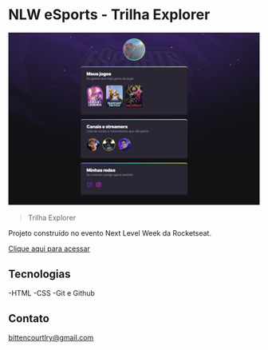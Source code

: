 # NLW eSports - Trilha Explorer

![preview](./.gitHub/preview.png)

> Trilha Explorer

Projeto construído no evento Next Level Week da Rocketseat.

[Clique aqui para acessar](https://bittencourtsamuel12.github.io/nlweSports/)

## Tecnologias 

-HTML
-CSS
-Git e Github

## Contato 

bittencourtlry@gmail.com